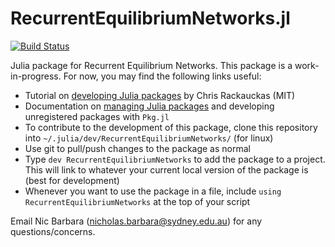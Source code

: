 # RecurrentEquilibriumNetworks.jl

[![Build Status](https://github.com/nic-barbara/RecurrentEquilibriumNetworks.jl/actions/workflows/CI.yml/badge.svg?branch=main)](https://github.com/nic-barbara/RecurrentEquilibriumNetworks.jl/actions/workflows/CI.yml?query=branch%3Amain)

Julia package for Recurrent Equilibrium Networks. This package is a work-in-progress. For now, you may find the following links useful:
- Tutorial on [developing Julia packages](https://julialang.org/contribute/developing_package/) by Chris Rackauckas (MIT)
- Documentation on [managing Julia packages](https://pkgdocs.julialang.org/v1/managing-packages/) and developing unregistered packages with `Pkg.jl`
- To contribute to the development of this package, clone this repository into `~/.julia/dev/RecurrentEquilibriumNetworks/` (for linux)
- Use git to pull/push changes to the package as normal
- Type `dev RecurrentEquilibriumNetworks` to add the package to a project. This will link to whatever your current local version of the package is (best for development)
- Whenever you want to use the package in a file, include `using RecurrentEquilibriumNetworks` at the top of your script

Email Nic Barbara (nicholas.barbara@sydney.edu.au) for any questions/concerns.
